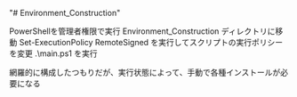 "# Environment_Construction" 

PowerShellを管理者権限で実行
Environment_Construction ディレクトリに移動
Set-ExecutionPolicy RemoteSigned を実行してスクリプトの実行ポリシーを変更
.\main.ps1 を実行



網羅的に構成したつもりだが、実行状態によって、手動で各種インストールが必要になる